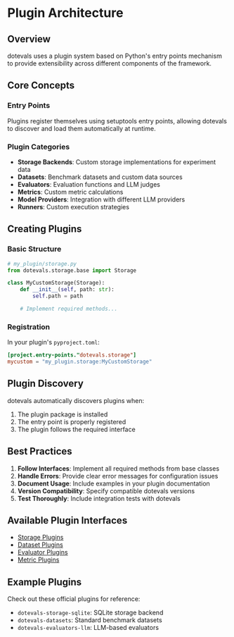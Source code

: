 # Plugin Architecture

## Overview

dotevals uses a plugin system based on Python's entry points mechanism to provide extensibility across different components of the framework.

## Core Concepts

### Entry Points

Plugins register themselves using setuptools entry points, allowing dotevals to discover and load them automatically at runtime.

### Plugin Categories

- **Storage Backends**: Custom storage implementations for experiment data
- **Datasets**: Benchmark datasets and custom data sources
- **Evaluators**: Evaluation functions and LLM judges
- **Metrics**: Custom metric calculations
- **Model Providers**: Integration with different LLM providers
- **Runners**: Custom execution strategies

## Creating Plugins

### Basic Structure

```python
# my_plugin/storage.py
from dotevals.storage.base import Storage

class MyCustomStorage(Storage):
    def __init__(self, path: str):
        self.path = path

    # Implement required methods...
```

### Registration

In your plugin's `pyproject.toml`:

```toml
[project.entry-points."dotevals.storage"]
mycustom = "my_plugin.storage:MyCustomStorage"
```

## Plugin Discovery

dotevals automatically discovers plugins when:
1. The plugin package is installed
2. The entry point is properly registered
3. The plugin follows the required interface

## Best Practices

1. **Follow Interfaces**: Implement all required methods from base classes
2. **Handle Errors**: Provide clear error messages for configuration issues
3. **Document Usage**: Include examples in your plugin documentation
4. **Version Compatibility**: Specify compatible dotevals versions
5. **Test Thoroughly**: Include integration tests with dotevals

## Available Plugin Interfaces

- [Storage Plugins](../how-to/plugins/create-storage-plugin.md)
- [Dataset Plugins](../how-to/plugins/create-dataset-plugin.md)
- [Evaluator Plugins](../how-to/plugins/create-evaluator-plugin.md)
- [Metric Plugins](../how-to/plugins/create-metrics-plugin.md)

## Example Plugins

Check out these official plugins for reference:
- `dotevals-storage-sqlite`: SQLite storage backend
- `dotevals-datasets`: Standard benchmark datasets
- `dotevals-evaluators-llm`: LLM-based evaluators
